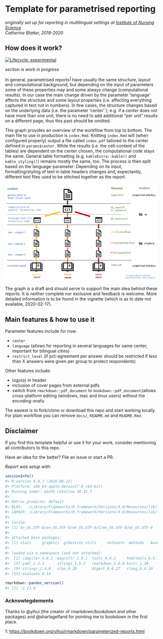 
<!-- README.md is generated from README.Rmd. Please edit that file -->

# Template for parametrised reporting

*originally set up for reporting in multilingual settings at [Institute
of Nursing Science](https://github.com/INS-Basel)*  
*Catherine Blatter, 2018-2020*

## How does it work?

<!-- badges: start -->

[![Lifecycle:
experimental](https://img.shields.io/badge/lifecycle-experimental-orange.svg)](https://www.tidyverse.org/lifecycle/#experimental)
<!-- badges: end -->

*section is work in progress*

In general, parametrised reports<sup>[1](#myfootnote1)</sup> have
usually the same structure, layout and computational background, but
depending on the input of parameters some of these properties may and
some always change (computational results). In our case the main change
driven by the parameter ‘language’ affects the structure and some layout
properties (i.e. affecting everything captured in text not in numbers).
In few cases, the structure changes based on the underlying data
(i.e. the parameter ‘center’ ); e.g. if a center does not have more than
one unit, there is no need to add additional “per unit” results on a
different page, thus this past should be omitted.

This graph provides an overview of the workflow from top to bottom. The
main file to use in production is `index.Rmd`. Knitting `index.Rmd` will
(when configured properly) output a file called `index.pdf` tailored to
the center defined in `params$center`. While the results (i.e. the
cell-content of the tables) are dependent on the center chosen, the
computational code stays the same. General table formatting
(e.g. `kableExtra::kable()` and `kable_styling()`) remains mostly the
same, too. The process is then split based on the language-parameter:
Depending on its input, formatting/styling of text in table headers
changes and, expectantly, different text files used to be stitched
together as the report.

<div align="center">

![Logic workflow](docs/img/graph_tmpls-report.png)

</div>

The graph is a draft and should serve to support the main idea behind
these reports. It is neither complete nor exclusive and feedback is
welcome. More detailed information is to be found in the vignette (which
is as to date not available, 2020-02-17).

## Main features & how to use it

Parameter features include for now:

-   `center`  
-   `language` (allows for reporting in several languages for same
    center, important for bilingual cities)  
-   `restrict_level` (if pct-agreement per answer should be restricted
    if less than X answers were given per group to protect respondents)

Other features include:  
- logo(s) in header  
- inclusion of cover pages from external pdfs  
- switch from `rmarkdown::pdf_document` to
`bookdown::pdf_document2`allows cross-platform editing (windows, mac and
linux users) without the encoding-snafu

The easiest is to fork/clone or download this repo and start working
locally. For plain workflow you can remove `docs/`, `README.md` and
`README.Rmd`.

## Disclaimer

If you find this template helpful or use it for your work, consider
mentioning all contributors to this repo.

Have an idea for the better? File an issue or start a PR.

*Report was setup with:*

``` r
sessionInfo()
#> R version 4.0.2 (2020-06-22)
#> Platform: x86_64-apple-darwin17.0 (64-bit)
#> Running under: macOS Catalina 10.15.7
#> 
#> Matrix products: default
#> BLAS:   /Library/Frameworks/R.framework/Versions/4.0/Resources/lib/libRblas.dylib
#> LAPACK: /Library/Frameworks/R.framework/Versions/4.0/Resources/lib/libRlapack.dylib
#> 
#> locale:
#> [1] en_US.UTF-8/en_US.UTF-8/en_US.UTF-8/C/en_US.UTF-8/en_US.UTF-8
#> 
#> attached base packages:
#> [1] stats     graphics  grDevices utils     datasets  methods   base     
#> 
#> loaded via a namespace (and not attached):
#>  [1] compiler_4.0.2  magrittr_2.0.1  tools_4.0.2     htmltools_0.5.1
#>  [5] yaml_2.2.1      stringi_1.5.3   rmarkdown_2.6.6 knitr_1.30     
#>  [9] stringr_1.4.0   xfun_0.20       digest_0.6.27   rlang_0.4.10   
#> [13] evaluate_0.14
```

``` r
rmarkdown::pandoc_version()
#> [1] '2.11.4'
```

### Acknowlegdements

Thanks to @yihui (the creator of rmarkdown/bookdown and other packages)
and @sharlagelfand for pointing me to bookdown in the first place.

<a name="myfootnote1">1</a>:
<https://bookdown.org/yihui/rmarkdown/parameterized-reports.html>
